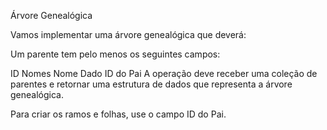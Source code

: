 Árvore Genealógica

Vamos implementar uma árvore genealógica que deverá:

Um parente tem pelo menos os seguintes campos:

ID
Nomes
Nome Dado
ID do Pai
A operação deve receber uma coleção de parentes e retornar uma estrutura de dados que representa a árvore genealógica.

Para criar os ramos e folhas, use o campo ID do Pai.
